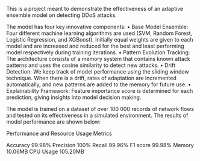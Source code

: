 This is a project meant to demonstrate the effectiveness of an adaptive ensemble model on detecting DDoS attacks.

The model has four key innovative components:
• Base Model Ensemble: Four different machine learning algorithms are used (SVM, Random Forest, Logistic Regression, and XGBoost). Initially equal weights are given to each model and are increased and reduced for the best and least performing model respectively during training iterations.
• Pattern Evolution Tracking: The architecture consists of a memory system that contains known attack patterns and uses the cosine similarity to detect new attacks.
• Drift Detection: We keep track of model performance using the sliding window technique. When there is a drift, rates of adaptation are incremented automatically, and new patterns are added to the memory for future use.
• Explainability Framework: Feature importance score is determined for each prediction, giving insights into model decision making.

The model is trained on a dataset of over 100 000 records of network flows and tested on its effectiveness in a simulated environment. The results of model performance are shown below:

Performance and Resource Usage Metrics

Accuracy 99.98%
Precision 100%
Recall 99.96%
F1 score 99.98%
Memory 10.06MB
CPU Usage 105.20MB
